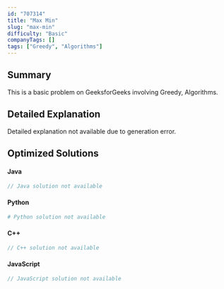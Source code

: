 ```yaml
---
id: "707314"
title: "Max Min"
slug: "max-min"
difficulty: "Basic"
companyTags: []
tags: ["Greedy", "Algorithms"]
---
```


## Summary

This is a basic problem on GeeksforGeeks involving Greedy, Algorithms.

## Detailed Explanation

Detailed explanation not available due to generation error.

## Optimized Solutions

#### Java
```java
// Java solution not available
```

#### Python
```python
# Python solution not available
```

#### C++
```cpp
// C++ solution not available
```

#### JavaScript
```javascript
// JavaScript solution not available
```